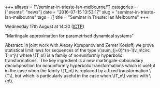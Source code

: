 +++
aliases = ["/seminar-in-trieste-ian-melbourne/"]
categories = ["events", "news"]
date = "2016-07-15 13:53:17"
slug = "seminar-in-trieste-ian-melbourne"
tags = []
title = "Seminar in Trieste: Ian Melbourne"
+++

Wednesday 17th August at 14:30
([ICTP](https://www.ictp.it/research/math/seminars.aspx))

"Martingale approximation for parametrised dynamical systems"

Abstract: In joint work with Alexey Korepanov and Zemer Kosloff, we
prove statistical limit laws for sequences of the type
\\(\\sum\_{j=0}^{n-1}v\_n\\circ T\_n^j\\) where \\(T\_n\\) is a family
of nonuniformly hyperbolic transformations.  The key ingredient is a new
martingale-coboundary decomposition for nonuniformly hyperbolic
transformations which is useful in the case when the family \\(T\_n\\)
is replaced by a fixed transformation \\(T\\), but which is particularly
useful in the case when \\(T\_n\\) varies with \\(n\\).

